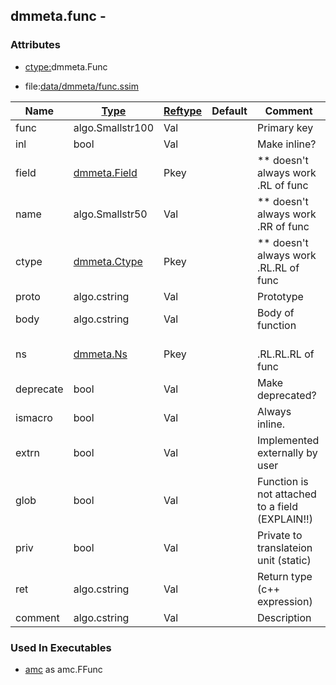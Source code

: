 ## dmmeta.func -


### Attributes
<a href="#attributes"></a>
* [ctype:](/txt/ssimdb/dmmeta/ctype.md)dmmeta.Func

* file:[data/dmmeta/func.ssim](/data/dmmeta/func.ssim)

|Name|[Type](/txt/ssimdb/dmmeta/ctype.md)|[Reftype](/txt/ssimdb/dmmeta/reftype.md)|Default|Comment|
|---|---|---|---|---|
|func|algo.Smallstr100|Val||Primary key|
|inl|bool|Val||Make inline?|
|field|[dmmeta.Field](/txt/ssimdb/dmmeta/field.md)|Pkey||** doesn't always work<br>.RL of func|
|name|algo.Smallstr50|Val||** doesn't always work<br>.RR of func|
|ctype|[dmmeta.Ctype](/txt/ssimdb/dmmeta/ctype.md)|Pkey||** doesn't always work<br>.RL.RL of func|
|proto|algo.cstring|Val||Prototype|
|body|algo.cstring|Val||Body of function|
|ns|[dmmeta.Ns](/txt/ssimdb/dmmeta/ns.md)|Pkey||<br>.RL.RL.RL of func|
|deprecate|bool|Val||Make deprecated?|
|ismacro|bool|Val||Always inline.|
|extrn|bool|Val||Implemented externally by user|
|glob|bool|Val||Function is not attached to a field (EXPLAIN!!)|
|priv|bool|Val||Private to translateion unit (static)|
|ret|algo.cstring|Val||Return type (c++ expression)|
|comment|algo.cstring|Val||Description|

### Used In Executables
<a href="#used-in-executables"></a>
* [amc](/txt/exe/amc/README.md) as amc.FFunc

